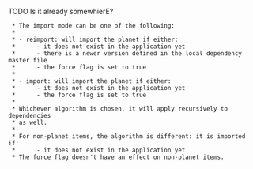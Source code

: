 TODO 
Is it already somewhierE?

     * The import mode can be one of the following:
     *
     * - reimport: will import the planet if either:
     *      - it does not exist in the application yet
     *      - there is a newer version defined in the local dependency master file
     *      - the force flag is set to true
     *
     * - import: will import the planet if either:
     *      - it does not exist in the application yet
     *      - the force flag is set to true
     *
     * Whichever algorithm is chosen, it will apply recursively to dependencies
     * as well.
     *
     * For non-planet items, the algorithm is different: it is imported if:
     *      - it does not exist in the application yet
     * The force flag doesn't have an effect on non-planet items.
